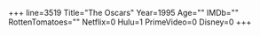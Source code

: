 +++
line=3519
Title="The Oscars"
Year=1995
Age=""
IMDb=""
RottenTomatoes=""
Netflix=0
Hulu=1
PrimeVideo=0
Disney=0
+++

